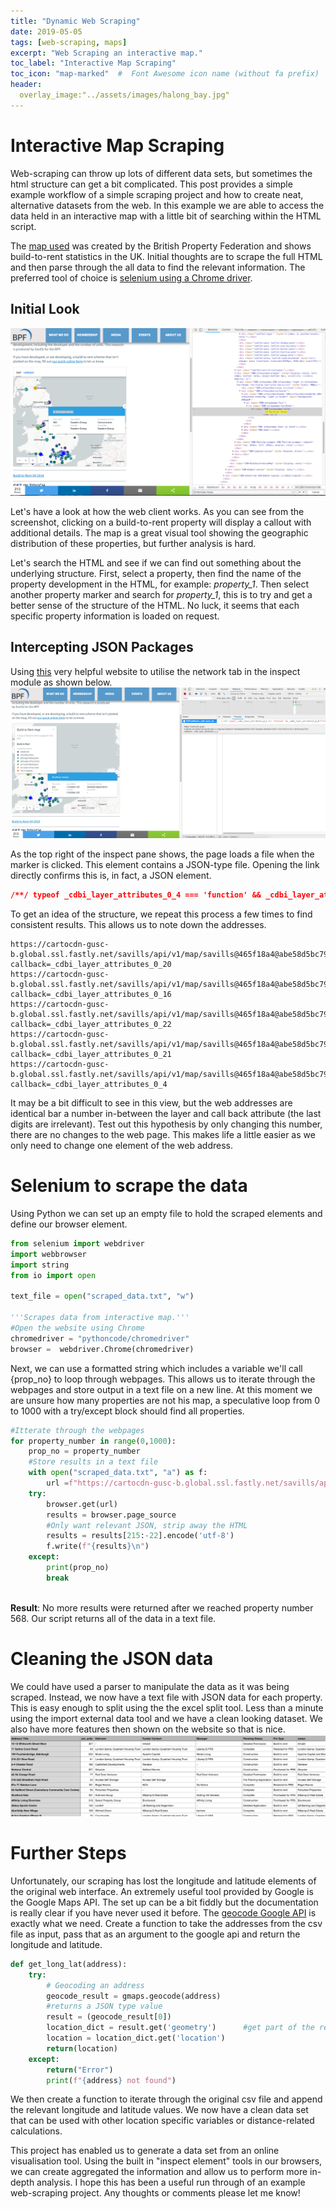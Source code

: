 ```yaml
---
title: "Dynamic Web Scraping"
date: 2019-05-05
tags: [web-scraping, maps]
excerpt: "Web Scraping an interactive map."
toc_label: "Interactive Map Scraping"
toc_icon: "map-marked"  #  Font Awesome icon name (without fa prefix)
header:
  overlay_image:"../assets/images/halong_bay.jpg"
---
```


# Interactive Map Scraping 

Web-scraping can throw up lots of different data sets, but sometimes the html structure can get a bit complicated. This post provides a simple example workflow of a simple scraping project and how to create neat, alternative datasets from the web. In this example we are able to access the data held in an interactive map with a little bit of searching within the HTML script. 

The [map used](https://www.bpf.org.uk/what-we-do/bpf-build-rent-map-uk) was created by the British Property Federation and shows build-to-rent statistics in the UK. Initial thoughts are to scrape the full HTML and then parse through the all data to find the relevant information. The preferred tool of choice is [selenium using a Chrome driver](http://chromedriver.chromium.org/getting-started).

## Initial Look
![image-20190129213726123](../assets/images/map_scrape/image-20190129213726123.png)

Let's have a look at how the web client works. As you can see from the screenshot, clicking on a build-to-rent property will display a callout with additional details. The map is a great visual tool showing the geographic distribution of these properties, but  further analysis is hard. 

Let's search the HTML and see if we can find out something about the underlying structure. First, select a property, then find the name of the property development in the HTML, for example:  *property_1*. Then select another property marker and search for *property_1*, this is to try and get a better sense of the structure of the HTML. No luck, it seems that each specific property information is loaded on request.

## Intercepting JSON Packages

Using [this](https://onlinejournalismblog.com/2017/05/10/how-to-find-data-behind-chart-map-using-inspector/) very helpful website to utilise the network tab in the inspect module as shown below. ![image-20190129214436938](../assets/images/map_scrape/image-20190129214436938.png)

As the top right of the inspect pane shows, the page loads a file when the marker is clicked. This element contains a  JSON-type file. Opening the link directly confirms this is, in fact, a JSON element.

```JSON
/**/ typeof _cdbi_layer_attributes_0_4 === 'function' && _cdbi_layer_attributes_0_4({"title":"Surrey House","prs_units":322,"deliverer_contact":"Salmon Harvester Properties","buyer_funder_contact":"Salmon Harvester Properties","manager":"-","planning_status":"Detailed Application","prs_type":"Build to rent","owner":"Salmon Harvester Properties"});
```

To get an idea of the structure, we repeat this process a few times to find consistent results. This allows us to note down the addresses.

```
https://cartocdn-gusc-b.global.ssl.fastly.net/savills/api/v1/map/savills@465f18a4@abe58d5bc799578ceeba1b9ab6e7945f:1539185524180/1/attributes/265?callback=_cdbi_layer_attributes_0_20
https://cartocdn-gusc-b.global.ssl.fastly.net/savills/api/v1/map/savills@465f18a4@abe58d5bc799578ceeba1b9ab6e7945f:1539185524180/1/attributes/48?callback=_cdbi_layer_attributes_0_16
https://cartocdn-gusc-b.global.ssl.fastly.net/savills/api/v1/map/savills@465f18a4@abe58d5bc799578ceeba1b9ab6e7945f:1539185524180/1/attributes/285?callback=_cdbi_layer_attributes_0_22
https://cartocdn-gusc-b.global.ssl.fastly.net/savills/api/v1/map/savills@465f18a4@abe58d5bc799578ceeba1b9ab6e7945f:1539185524180/1/attributes/528?callback=_cdbi_layer_attributes_0_21
https://cartocdn-gusc-b.global.ssl.fastly.net/savills/api/v1/map/savills@465f18a4@abe58d5bc799578ceeba1b9ab6e7945f:1539185524180/1/attributes/506?callback=_cdbi_layer_attributes_0_4
```

It may be a bit difficult to see in this view, but the web addresses are identical bar a number in-between the layer and call back attribute (the last digits are irrelevant). Test out this hypothesis by only changing this number, there are no changes to the web page. This makes life a little easier as we only need to change one element of the web address. 

# Selenium to scrape the data

Using Python we can set up an empty file to hold the scraped elements and define our browser element. 

```python
from selenium import webdriver
import webbrowser
import string
from io import open

text_file = open("scraped_data.txt", "w")

'''Scrapes data from interactive map.'''
#Open the website using Chrome
chromedriver = "pythoncode/chromedriver"
browser =  webdriver.Chrome(chromedriver)

```

Next, we can use a formatted string which includes a variable we'll call {prop_no} to loop through webpages. This allows us to iterate through the webpages and store output in a text file on a new line. At this moment we are unsure how many properties are not his map, a speculative loop from 0 to 1000 with a try/except block should find all properties. 

```python
#Itterate through the webpages
for property_number in range(0,1000):
    prop_no = property_number
    #Store results in a text file
    with open("scraped_data.txt", "a") as f:
        url =f"https://cartocdn-gusc-b.global.ssl.fastly.net/savills/api/v1/map/savills@465f18a4@abe58d5bc799578ceeba1b9ab6e7945f:1539185524180/1/attributes/{prop_no}?callback=_cdbi_layer_attributes_0_22"
    try:
        browser.get(url)
        results = browser.page_source
        #Only want relevant JSON, strip away the HTML
        results = results[215:-22].encode('utf-8')
        f.write(f"{results}\n")
    except:
        print(prop_no)
        break
         
```



**Result**: No more results were returned after we reached property number 568. Our script returns all of the data in a text file.

# Cleaning the JSON data

We could have used a parser to manipulate the data as it was being scraped. Instead, we now have a text file with JSON data for each property. This is easy enough to split using the the excel split tool. Less than a minute using the import external data tool and we have a clean looking dataset. We also have more features then shown on the website so that is nice.![image-20190129233250146](../assets/images/map_scrape/image-20190129233250146.png)



# Further Steps

Unfortunately, our scraping has lost the longitude and latitude elements of the original web interface. An extremely useful tool provided by Google is the Google Maps API. The set up can be a bit fiddly but the documentation is really clear if you have never used it before. The [geocode Google API](https://developers.google.com/maps/documentation/geocoding/start) is exactly what we need. Create a function to take the addresses from the csv file as input, pass that as an argument to the google api and return the longitude and latitude. 

```python
def get_long_lat(address):
    try:
        # Geocoding an address
        geocode_result = gmaps.geocode(address)
        #returns a JSON type value
        result = (geocode_result[0])
        location_dict = result.get('geometry')      #get part of the return object
        location = location_dict.get('location')
        return(location)
    except:
        return("Error")
        print(f"{address} not found")
```

We then create a function to iterate through the original csv file and append the relevant longitude and latitude values. We now have a clean data set that can be used with other location specific variables or distance-related calculations. 

This project has enabled us to generate a data set from an online visualisation tool. Using the built in "inspect element" tools in our browsers, we can create aggregated the information and allow us to perform more in-depth analysis. I hope this has been a useful run through of an example web-scraping project. Any thoughts or comments please let me know!


